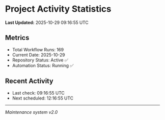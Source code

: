 # Project Activity Statistics

**Last Updated:** 2025-10-29 09:16:55 UTC

## Metrics
- Total Workflow Runs: 169
- Current Date: 2025-10-29
- Repository Status: Active ✅
- Automation Status: Running ✅

## Recent Activity
- Last check: 09:16:55 UTC
- Next scheduled: 12:16:55 UTC

---
*Maintenance system v2.0*
